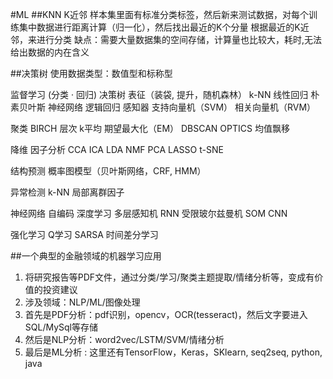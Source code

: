 #ML
##KNN K近邻
样本集里面有标准分类标签，然后新来测试数据，对每个训练集中数据进行距离计算（归一化），然后找出最近的K个分量
根据最近的K近邻，来进行分类
缺点：需要大量数据集的空间存储，计算量也比较大，耗时,无法给出数据的内在含义

##决策树
使用数据类型：数值型和标称型


监督学习
(分类 · 回归)
    决策树 表征（装袋, 提升，随机森林） k-NN 线性回归 朴素贝叶斯 神经网络 逻辑回归 感知器 支持向量机（SVM） 相关向量机（RVM）

聚类
    BIRCH 层次 k平均 期望最大化（EM）
    DBSCAN OPTICS 均值飘移

降维
    因子分析 CCA ICA LDA NMF PCA LASSO t-SNE

结构预测
    概率图模型（贝叶斯网络，CRF, HMM）

异常检测
    k-NN 局部离群因子

神经网络
    自编码 深度学习 多层感知机 RNN 受限玻尔兹曼机 SOM CNN

强化学习
    Q学习 SARSA 时间差分学习

##一个典型的金融领域的机器学习应用
1. 将研究报告等PDF文件，通过分类/学习/聚类主题提取/情绪分析等，变成有价值的投资建议
2. 涉及领域：NLP/ML/图像处理
3. 首先是PDF分析：pdf识别，opencv，OCR(tesseract)，然后文字要进入SQL/MySql等存储
4. 然后是NLP分析：word2vec/LSTM/SVM/情绪分析
5. 最后是ML分析 : 这里还有TensorFlow，Keras，SKlearn, seq2seq, python, java
